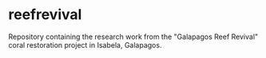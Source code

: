# reefrevival
Repository containing the research work from the "Galapagos Reef Revival" coral restoration project in Isabela, Galapagos.
